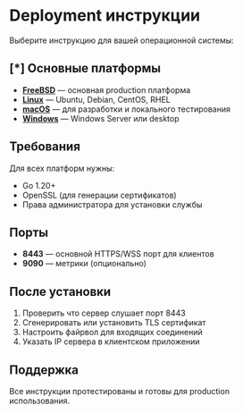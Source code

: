 # Deployment инструкции

Выберите инструкцию для вашей операционной системы:

## [*] Основные платформы

- **[FreeBSD](freebsd.md)** — основная production платформа
- **[Linux](linux.md)** — Ubuntu, Debian, CentOS, RHEL
- **[macOS](macos.md)** — для разработки и локального тестирования
- **[Windows](windows.md)** — Windows Server или desktop

## Требования

Для всех платформ нужны:
- Go 1.20+
- OpenSSL (для генерации сертификатов)
- Права администратора для установки службы

## Порты

- **8443** — основной HTTPS/WSS порт для клиентов
- **9090** — метрики (опционально)

## После установки

1. Проверить что сервер слушает порт 8443
2. Сгенерировать или установить TLS сертификат
3. Настроить файрвол для входящих соединений
4. Указать IP сервера в клиентском приложении

## Поддержка

Все инструкции протестированы и готовы для production использования. 